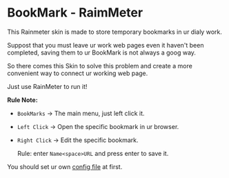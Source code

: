# BookMark - RaimMeter

This Rainmeter skin is made to store temporary bookmarks in ur dialy work.

Suppost that you must leave ur work web pages even it haven't been completed, saving them to ur BookMark is not always a goog way.

So there comes this Skin to solve this problem and create a more convenient way to connect ur working web page.

Just use RainMeter to run it!

**Rule Note:** 

* `BookMarks` -> The main menu, just left click it.
* `Left Click` -> Open the specific bookmark in ur browser.
* `Right Click` -> Edit the specific bookmark.

    Rule: enter `Name<space>URL` and press enter to save it.

You should set ur own [config file](./Variables.inc) at first.